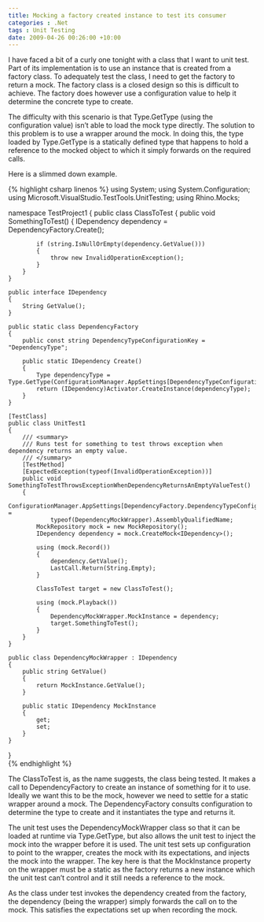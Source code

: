 ```yaml
---
title: Mocking a factory created instance to test its consumer
categories : .Net
tags : Unit Testing
date: 2009-04-26 00:26:00 +10:00
---
```


I have faced a bit of a curly one tonight with a class that I want to unit test. Part of its implementation is to use an instance that is created from a factory class. To adequately test the class, I need to get the factory to return a mock. The factory class is a closed design so this is difficult to achieve. The factory does however use a configuration value to help it determine the concrete type to create. 

The difficulty with this scenario is that Type.GetType (using the configuration value) isn’t able to load the mock type directly. The solution to this problem is to use a wrapper around the mock. In doing this, the type loaded by Type.GetType is a statically defined type that happens to hold a reference to the mocked object to which it simply forwards on the required calls.

Here is a slimmed down example.

{% highlight csharp linenos %}
using System;
using System.Configuration;
using Microsoft.VisualStudio.TestTools.UnitTesting;
using Rhino.Mocks;
     
namespace TestProject1
{
    public class ClassToTest
    {
        public void SomethingToTest()
        {
            IDependency dependency = DependencyFactory.Create();
     
            if (string.IsNullOrEmpty(dependency.GetValue()))
            {
                throw new InvalidOperationException();
            }
        }
    }
     
    public interface IDependency
    {
        String GetValue();
    }
     
    public static class DependencyFactory
    {
        public const string DependencyTypeConfigurationKey = "DependencyType";
     
        public static IDependency Create()
        {
            Type dependencyType = Type.GetType(ConfigurationManager.AppSettings[DependencyTypeConfigurationKey]);
            return (IDependency)Activator.CreateInstance(dependencyType);
        }
    }
     
    [TestClass]
    public class UnitTest1
    {
        /// <summary>
        /// Runs test for something to test throws exception when dependency returns an empty value.
        /// </summary>
        [TestMethod]
        [ExpectedException(typeof(InvalidOperationException))]
        public void SomethingToTestThrowsExceptionWhenDependencyReturnsAnEmptyValueTest()
        {
            ConfigurationManager.AppSettings[DependencyFactory.DependencyTypeConfigurationKey] =
                typeof(DependencyMockWrapper).AssemblyQualifiedName;
            MockRepository mock = new MockRepository();
            IDependency dependency = mock.CreateMock<IDependency>();
     
            using (mock.Record())
            {
                dependency.GetValue();
                LastCall.Return(String.Empty);
            }
     
            ClassToTest target = new ClassToTest();
     
            using (mock.Playback())
            {
                DependencyMockWrapper.MockInstance = dependency;
                target.SomethingToTest();
            }
        }
    }
     
    public class DependencyMockWrapper : IDependency
    {
        public string GetValue()
        {
            return MockInstance.GetValue();
        }
     
        public static IDependency MockInstance
        {
            get;
            set;
        }
    }
}    
{% endhighlight %}

The ClassToTest is, as the name suggests, the class being tested. It makes a call to DependencyFactory to create an instance of something for it to use. Ideally we want this to be the mock, however we need to settle for a static wrapper around a mock. The DependencyFactory consults configuration to determine the type to create and it instantiates the type and returns it.

The unit test uses the DependencyMockWrapper class so that it can be loaded at runtime via Type.GetType, but also allows the unit test to inject the mock into the wrapper before it is used. The unit test sets up configuration to point to the wrapper, creates the mock with its expectations, and injects the mock into the wrapper. The key here is that the MockInstance property on the wrapper must be a static as the factory returns a new instance which the unit test can’t control and it still needs a reference to the mock.

As the class under test invokes the dependency created from the factory, the dependency (being the wrapper) simply forwards the call on to the mock. This satisfies the expectations set up when recording the mock.


